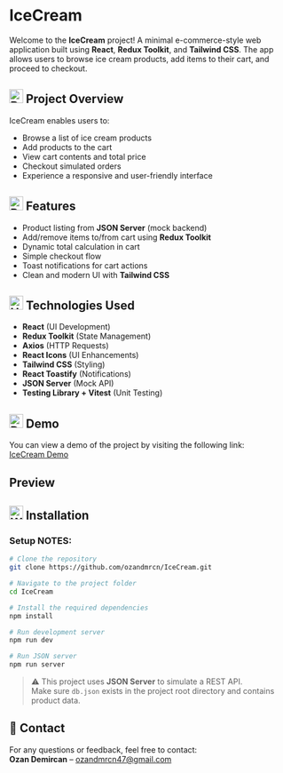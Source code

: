 # IceCream  
Welcome to the **IceCream** project! A minimal e-commerce-style web application built using **React**, **Redux Toolkit**, and **Tailwind CSS**. The app allows users to browse ice cream products, add items to their cart, and proceed to checkout.

## <img src="https://raw.githubusercontent.com/Tarikul-Islam-Anik/Animated-Fluent-Emojis/master/Emojis/Activities/Bullseye.png" alt="Bullseye" width="25" height="25" /> Project Overview  
IceCream enables users to:
- Browse a list of ice cream products  
- Add products to the cart  
- View cart contents and total price  
- Checkout simulated orders  
- Experience a responsive and user-friendly interface  

## <img src="https://raw.githubusercontent.com/Tarikul-Islam-Anik/Animated-Fluent-Emojis/master/Emojis/Travel%20and%20places/Rocket.png" alt="Rocket" width="25" height="25" /> Features  
- Product listing from **JSON Server** (mock backend)  
- Add/remove items to/from cart using **Redux Toolkit**  
- Dynamic total calculation in cart  
- Simple checkout flow  
- Toast notifications for cart actions  
- Clean and modern UI with **Tailwind CSS**  

## <img src="https://raw.githubusercontent.com/Tarikul-Islam-Anik/Animated-Fluent-Emojis/master/Emojis/Objects/Hammer%20and%20Wrench.png" alt="Hammer and Wrench" width="25" height="25" /> Technologies Used  
- **React** (UI Development)  
- **Redux Toolkit** (State Management)  
- **Axios** (HTTP Requests)  
- **React Icons** (UI Enhancements)  
- **Tailwind CSS** (Styling)  
- **React Toastify** (Notifications)  
- **JSON Server** (Mock API)  
- **Testing Library + Vitest** (Unit Testing)  

## <img src="https://raw.githubusercontent.com/Tarikul-Islam-Anik/Animated-Fluent-Emojis/master/Emojis/Objects/Desktop%20Computer.png" alt="Desktop Computer" width="25" height="25" /> Demo  
You can view a demo of the project by visiting the following link:  
[IceCream Demo](https://ozanicecream.netlify.app)

## Preview  

## <img src="https://raw.githubusercontent.com/Tarikul-Islam-Anik/Animated-Fluent-Emojis/master/Emojis/Objects/Wrench.png" alt="Wrench" width="25" height="25" /> Installation  
### Setup NOTES:
```bash
# Clone the repository
git clone https://github.com/ozandmrcn/IceCream.git

# Navigate to the project folder
cd IceCream

# Install the required dependencies
npm install

# Run development server
npm run dev

# Run JSON server
npm run server
```
> ⚠️ This project uses **JSON Server** to simulate a REST API.  
> Make sure `db.json` exists in the project root directory and contains product data.  

## 📧 Contact  
For any questions or feedback, feel free to contact:  
**Ozan Demircan** – ozandmrcn47@gmail.com
